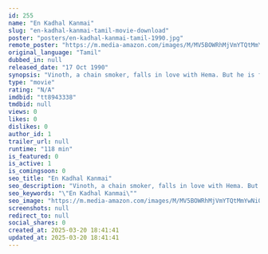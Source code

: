 ```yaml
---
id: 255
name: "En Kadhal Kanmai"
slug: "en-kadhal-kanmai-tamil-movie-download"
poster: "posters/en-kadhal-kanmai-tamil-1990.jpg"
remote_poster: "https://m.media-amazon.com/images/M/MV5BOWRhMjVmYTQtMmYwNi00NmE2LWEyY2EtMDczN2I0NDg5MTMxXkEyXkFqcGdeQXVyODEzOTQwNTY@._V1_SX300.jpg"
original_language: "Tamil"
dubbed_in: null
released_date: "17 Oct 1990"
synopsis: "Vinoth, a chain smoker, falls in love with Hema. But he is forced to quit smoking if he wants to marry her. Vinoth must battle his addiction at any cost to win her hand."
type: "movie"
rating: "N/A"
imdbid: "tt8943338"
tmdbid: null
views: 0
likes: 0
dislikes: 0
author_id: 1
trailer_url: null
runtime: "118 min"
is_featured: 0
is_active: 1
is_comingsoon: 0
seo_title: "En Kadhal Kanmai"
seo_description: "Vinoth, a chain smoker, falls in love with Hema. But he is forced to quit smoking if he wants to marry her. Vinoth must battle his addiction at any cost to win her hand."
seo_keywords: "\"En Kadhal Kanmai\""
seo_image: "https://m.media-amazon.com/images/M/MV5BOWRhMjVmYTQtMmYwNi00NmE2LWEyY2EtMDczN2I0NDg5MTMxXkEyXkFqcGdeQXVyODEzOTQwNTY@._V1_SX300.jpg"
screenshots: null
redirect_to: null
social_shares: 0
created_at: 2025-03-20 18:41:41
updated_at: 2025-03-20 18:41:41
---
```


